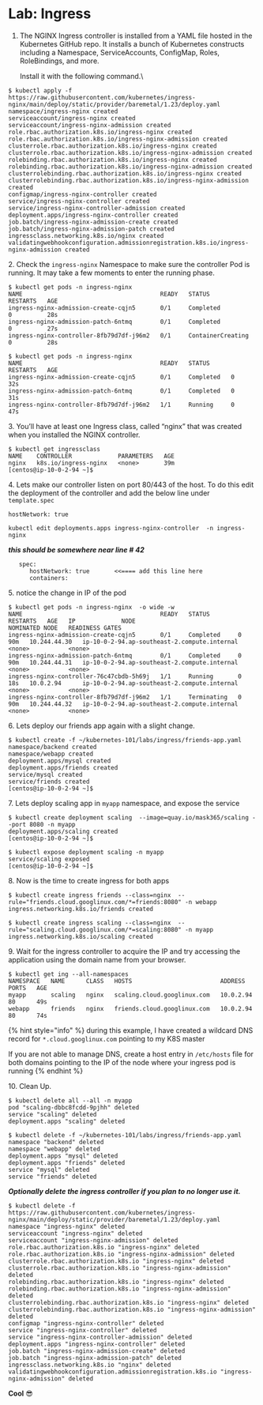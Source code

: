 # Lab: Ingress

1.  The NGINX Ingress controller is installed from a YAML file hosted in the Kubernetes GitHub repo. It installs a bunch of Kubernetes constructs including a Namespace, ServiceAccounts, ConfigMap, Roles, RoleBindings, and more.

    Install it with the following command.\


```
$ kubectl apply -f https://raw.githubusercontent.com/kubernetes/ingress-nginx/main/deploy/static/provider/baremetal/1.23/deploy.yaml
namespace/ingress-nginx created
serviceaccount/ingress-nginx created
serviceaccount/ingress-nginx-admission created
role.rbac.authorization.k8s.io/ingress-nginx created
role.rbac.authorization.k8s.io/ingress-nginx-admission created
clusterrole.rbac.authorization.k8s.io/ingress-nginx created
clusterrole.rbac.authorization.k8s.io/ingress-nginx-admission created
rolebinding.rbac.authorization.k8s.io/ingress-nginx created
rolebinding.rbac.authorization.k8s.io/ingress-nginx-admission created
clusterrolebinding.rbac.authorization.k8s.io/ingress-nginx created
clusterrolebinding.rbac.authorization.k8s.io/ingress-nginx-admission created
configmap/ingress-nginx-controller created
service/ingress-nginx-controller created
service/ingress-nginx-controller-admission created
deployment.apps/ingress-nginx-controller created
job.batch/ingress-nginx-admission-create created
job.batch/ingress-nginx-admission-patch created
ingressclass.networking.k8s.io/nginx created
validatingwebhookconfiguration.admissionregistration.k8s.io/ingress-nginx-admission created

```

2\. Check the `ingress-nginx` Namespace to make sure the controller Pod is running. It may take a few moments to enter the running phase.

```
$ kubectl get pods -n ingress-nginx
NAME                                       READY   STATUS              RESTARTS   AGE
ingress-nginx-admission-create-cqjn5       0/1     Completed           0          28s
ingress-nginx-admission-patch-6ntmq        0/1     Completed           0          27s
ingress-nginx-controller-8fb79d7df-j96m2   0/1     ContainerCreating   0          28s
```

```
$ kubectl get pods -n ingress-nginx
NAME                                       READY   STATUS      RESTARTS   AGE
ingress-nginx-admission-create-cqjn5       0/1     Completed   0          32s
ingress-nginx-admission-patch-6ntmq        0/1     Completed   0          31s
ingress-nginx-controller-8fb79d7df-j96m2   1/1     Running     0          47s
```

3\. You’ll have at least one Ingress class, called “nginx” that was created when you installed the NGINX controller.

```
$ kubectl get ingressclass
NAME    CONTROLLER             PARAMETERS   AGE
nginx   k8s.io/ingress-nginx   <none>       39m
[centos@ip-10-0-2-94 ~]$ 
```

4\. Lets make our controller listen on port 80/443 of the host. To do this edit the deployment of the controller and add the below line under `template.spec`

`hostNetwork: true`

```
kubectl edit deployments.apps ingress-nginx-controller  -n ingress-nginx
```

_**this should be somewhere near line # 42**_

```
   spec:
      hostNetwork: true       <<==== add this line here
      containers:
```

5\. notice the change in IP of the pod

```
$ kubectl get pods -n ingress-nginx  -o wide -w
NAME                                       READY   STATUS        RESTARTS   AGE   IP             NODE                                           NOMINATED NODE   READINESS GATES
ingress-nginx-admission-create-cqjn5       0/1     Completed     0          90m   10.244.44.30   ip-10-0-2-94.ap-southeast-2.compute.internal   <none>           <none>
ingress-nginx-admission-patch-6ntmq        0/1     Completed     0          90m   10.244.44.31   ip-10-0-2-94.ap-southeast-2.compute.internal   <none>           <none>
ingress-nginx-controller-76c47cbdb-5h69j   1/1     Running       0          18s   10.0.2.94      ip-10-0-2-94.ap-southeast-2.compute.internal   <none>           <none>
ingress-nginx-controller-8fb79d7df-j96m2   1/1     Terminating   0          90m   10.244.44.32   ip-10-0-2-94.ap-southeast-2.compute.internal   <none>           <none>
```

6\. Lets deploy our friends app again with a slight change.&#x20;

```
$ kubectl create -f ~/kubernetes-101/labs/ingress/friends-app.yaml 
namespace/backend created
namespace/webapp created
deployment.apps/mysql created
deployment.apps/friends created
service/mysql created
service/friends created
[centos@ip-10-0-2-94 ~]$ 
```

7\. Lets deploy scaling app in `myapp` namespace, and expose the service

```
$ kubectl create deployment scaling  --image=quay.io/mask365/scaling --port 8080 -n myapp
deployment.apps/scaling created
[centos@ip-10-0-2-94 ~]$ 
```

```
$ kubectl expose deployment scaling -n myapp
service/scaling exposed
[centos@ip-10-0-2-94 ~]$ 
```

8\. Now is the time to create ingress for both apps

```
$ kubectl create ingress friends --class=nginx  --rule="friends.cloud.googlinux.com/*=friends:8080" -n webapp
ingress.networking.k8s.io/friends created
```

```
$ kubectl create ingress scaling --class=nginx  --rule="scaling.cloud.googlinux.com/*=scaling:8080" -n myapp
ingress.networking.k8s.io/scaling created
```

9\. Wait for the ingress controller to acquire the IP and try accessing the application using the domain name from your browser.

```
$ kubectl get ing --all-namespaces 
NAMESPACE   NAME      CLASS   HOSTS                         ADDRESS     PORTS   AGE
myapp       scaling   nginx   scaling.cloud.googlinux.com   10.0.2.94   80      49s
webapp      friends   nginx   friends.cloud.googlinux.com   10.0.2.94   80      74s

```

{% hint style="info" %}
during this example, I have created a wildcard DNS record for `*.cloud.googlinux.com` pointing to my K8S master

If you are not able to manage DNS, create a host entry in `/etc/hosts` file for both domains pointing to the IP of the node where your ingress pod is running
{% endhint %}

10\. Clean Up.

```
$ kubectl delete all --all -n myapp
pod "scaling-dbbc8fcdd-9pjhh" deleted
service "scaling" deleted
deployment.apps "scaling" deleted

```

```
$ kubectl delete -f ~/kubernetes-101/labs/ingress/friends-app.yaml 
namespace "backend" deleted
namespace "webapp" deleted
deployment.apps "mysql" deleted
deployment.apps "friends" deleted
service "mysql" deleted
service "friends" deleted
```

_**Optionally delete the ingress controller if you plan to no longer use it.**_

```
$ kubectl delete -f https://raw.githubusercontent.com/kubernetes/ingress-nginx/main/deploy/static/provider/baremetal/1.23/deploy.yaml
namespace "ingress-nginx" deleted
serviceaccount "ingress-nginx" deleted
serviceaccount "ingress-nginx-admission" deleted
role.rbac.authorization.k8s.io "ingress-nginx" deleted
role.rbac.authorization.k8s.io "ingress-nginx-admission" deleted
clusterrole.rbac.authorization.k8s.io "ingress-nginx" deleted
clusterrole.rbac.authorization.k8s.io "ingress-nginx-admission" deleted
rolebinding.rbac.authorization.k8s.io "ingress-nginx" deleted
rolebinding.rbac.authorization.k8s.io "ingress-nginx-admission" deleted
clusterrolebinding.rbac.authorization.k8s.io "ingress-nginx" deleted
clusterrolebinding.rbac.authorization.k8s.io "ingress-nginx-admission" deleted
configmap "ingress-nginx-controller" deleted
service "ingress-nginx-controller" deleted
service "ingress-nginx-controller-admission" deleted
deployment.apps "ingress-nginx-controller" deleted
job.batch "ingress-nginx-admission-create" deleted
job.batch "ingress-nginx-admission-patch" deleted
ingressclass.networking.k8s.io "nginx" deleted
validatingwebhookconfiguration.admissionregistration.k8s.io "ingress-nginx-admission" deleted
```

**Cool** 😎&#x20;
